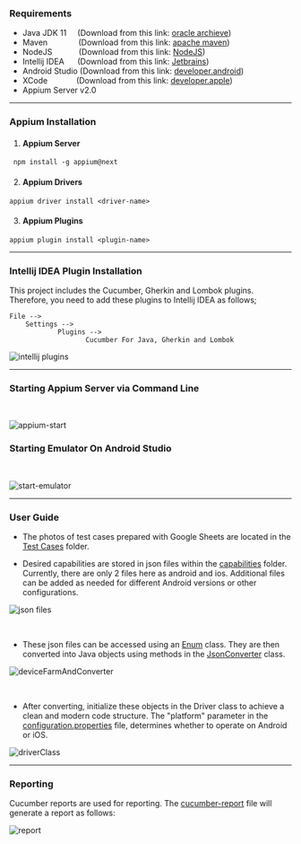 
<h3>Requirements</h3>

- Java JDK 11 &nbsp;&nbsp;&nbsp; (Download from this link: [oracle archieve](https://www.oracle.com/tr/java/technologies/javase/jdk11-archive-downloads.html))
- Maven &nbsp;&nbsp;&nbsp;&nbsp;&nbsp;&nbsp;&nbsp;&nbsp;&nbsp;&nbsp;&nbsp;&nbsp;&nbsp;(Download from this link: [apache maven](https://maven.apache.org/download.cgi))
- NodeJS &nbsp;&nbsp;&nbsp;&nbsp;&nbsp;&nbsp;&nbsp;&nbsp;&nbsp;&nbsp; (Download from this link: [NodeJS](https://nodejs.org/en))
- Intellij IDEA &nbsp;&nbsp;&nbsp;&nbsp;&nbsp;(Download from this link: [Jetbrains](https://www.jetbrains.com/idea/download/?section=windows))
- Android Studio (Download from this link: [developer.android](https://developer.android.com/studio))
- XCode &nbsp;&nbsp;&nbsp;&nbsp;&nbsp;&nbsp;&nbsp;&nbsp;&nbsp;&nbsp;&nbsp;&nbsp;(Download from this link: [developer.apple](https://developer.apple.com/xcode/))
- Appium Server v2.0

***
<h3>Appium Installation</h3>

1. <h4> Appium Server </h4>
```
 npm install -g appium@next
```

2. <h4> Appium Drivers </h4>
```
appium driver install <driver-name>
```

3. <h4> Appium Plugins </h4>
```
appium plugin install <plugin-name>
```

***
<h3>Intellij IDEA Plugin Installation</h3>

This project includes the Cucumber, Gherkin and Lombok plugins.  Therefore, you need to add these plugins to Intellij IDEA as follows;
```
File --> 
    Settings --> 
            Plugins -->
                   Cucumber For Java, Gherkin and Lombok
```

![intellij plugins](https://github.com/user-attachments/assets/6c077df6-c397-40bd-9568-142b99b5c979)

***

<h3> Starting Appium Server via Command Line  </h3> <br>

![appium-start](https://github.com/user-attachments/assets/8a88e5ac-fad2-4a90-8b8a-260fb031be97)


<h3> Starting Emulator On Android Studio </h3><br>

![start-emulator](https://github.com/user-attachments/assets/da5a4b70-01bf-494a-8c41-8e11eda7eba5)

***
<h3>User Guide</h3>


- The photos of test cases prepared with Google Sheets are located in the [Test Cases](https://github.com/AliOzkn/FMSSBootcampFinalCase/tree/main/MobileTestAutomation/TestCases) folder.

- Desired capabilities are stored in json files within the [capabilities](https://github.com/AliOzkn/FMSSBootcampFinalCase/tree/main/MobileTestAutomation/src/test/java/capabilities) folder. Currently, there are only 2 files here as android and ios. Additional files can be added as needed for different Android versions or other configurations.

![json files](https://github.com/user-attachments/assets/e1a5e21f-7608-4dc9-b5be-7c413c42e6fd)

<br>

- These json files can be accessed using an [Enum](https://github.com/AliOzkn/FMSSBootcampFinalCase/blob/main/MobileTestAutomation/src/test/java/devices/DeviceFarm.java) class. They are then converted into Java objects using methods in the [JsonConverter](https://github.com/AliOzkn/FMSSFinal/blob/master/src/test/java/utilities/JsonConverter.java) class.

![deviceFarmAndConverter](https://github.com/user-attachments/assets/d0f1312a-b771-4532-882f-7a62aeb3319e)

<br>

- After converting, initialize these objects in the Driver class to achieve a clean and modern code structure.
The "platform" parameter in the [configuration.properties](https://github.com/AliOzkn/FMSSBootcampFinalCase/blob/main/MobileTestAutomation/src/test/resources/properties/configuration.properties) file, determines whether to operate on Android or iOS.

![driverClass](https://github.com/user-attachments/assets/17672169-aab4-48ec-95a3-049be5aba3b7)<br>


***
<h3>Reporting</h3>

Cucumber reports are used for reporting. The [cucumber-report](https://github.com/AliOzkn/FMSSBootcampFinalCase/blob/main/MobileTestAutomation/cucumber-report.html) file will generate a report as  follows:<br>

![report](https://github.com/user-attachments/assets/564e0ba4-360f-411b-b937-c97e6a83f3f3)<br>
